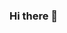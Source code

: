### Hi there 👋

<!--
**DrJeremiahAdamuTanko/DrJeremiahAdamuTanko** is a ✨ _special_ ✨ repository because its `README.md` (this file) appears on your GitHub profile.

Hi there,
introd.
Primary location: villa 35 Al-Manase Abu Dhabi, UAE
General Practitioner
SalesRull Officer, pend.
European Trained Physician
Board Certification: MDCN
DHAMTCsBL,CNA,NOSC,MBBS,MD(Doctor of Medicine) MSc Human REP
college/Medical University: 
Zaporozhye State Medical University (ZSMU)

- 🔭 I'm currently working on Salesrulluae Solution software API IOT Teams
- 🌱 I'm currently learning about the latest strategist to IOT teams
- 🤔 I'm looking forward for help on how my work can reach my destiny helpers and other vendor customers around the world  
- 📫 you can reach me on: +971581263021 
- 👯 I will love to collaborate with vendor, modern organizations and cooperate companies around the worldct: ...
-->
